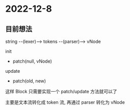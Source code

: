 # 2022-12-8

## 目前想法

string --(lexer)--> tokens --(parser)--> vNode

init

- patch(null, vNode)

update

- patch(old, new)

这样 Block 只需要实现一个 patch/update 方法就可以了

主要是文本流转化成 token 流, 再通过 parser 转化为 vNode
